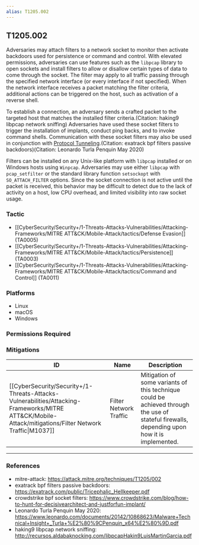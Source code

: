```yaml
---
alias: T1205.002
---
```


## T1205.002

Adversaries may attach filters to a network socket to monitor then activate backdoors used for persistence or command and control. With elevated permissions, adversaries can use features such as the `libpcap` library to open sockets and install filters to allow or disallow certain types of data to come through the socket. The filter may apply to all traffic passing through the specified network interface (or every interface if not specified). When the network interface receives a packet matching the filter criteria, additional actions can be triggered on the host, such as activation of a reverse shell.

To establish a connection, an adversary sends a crafted packet to the targeted host that matches the installed filter criteria.(Citation: haking9 libpcap network sniffing) Adversaries have used these socket filters to trigger the installation of implants, conduct ping backs, and to invoke command shells. Communication with these socket filters may also be used in conjunction with [Protocol Tunneling](https://attack.mitre.org/techniques/T1572).(Citation: exatrack bpf filters passive backdoors)(Citation: Leonardo Turla Penquin May 2020)

Filters can be installed on any Unix-like platform with `libpcap` installed or on Windows hosts using `Winpcap`.  Adversaries may use either `libpcap` with `pcap_setfilter` or the standard library function `setsockopt` with `SO_ATTACH_FILTER` options. Since the socket connection is not active until the packet is received, this behavior may be difficult to detect due to the lack of activity on a host, low CPU overhead, and limited visibility into raw socket usage.


### Tactic
- [[CyberSecurity/Security+/1-Threats-Attacks-Vulnerabilities/Attacking-Frameworks/MITRE ATT&CK/Mobile-Attack/tactics/Defense Evasion]] (TA0005)
- [[CyberSecurity/Security+/1-Threats-Attacks-Vulnerabilities/Attacking-Frameworks/MITRE ATT&CK/Mobile-Attack/tactics/Persistence]] (TA0003)
- [[CyberSecurity/Security+/1-Threats-Attacks-Vulnerabilities/Attacking-Frameworks/MITRE ATT&CK/Mobile-Attack/tactics/Command and Control]] (TA0011)

### Platforms
- Linux
- macOS
- Windows

### Permissions Required

### Mitigations

| ID | Name | Description |
| --- | --- | --- |
| [[CyberSecurity/Security+/1-Threats-Attacks-Vulnerabilities/Attacking-Frameworks/MITRE ATT&CK/Mobile-Attack/mitigations/Filter Network Traffic\|M1037]] | Filter Network Traffic | Mitigation of some variants of this technique could be achieved through the use of stateful firewalls, depending upon how it is implemented. |


---
### References

- mitre-attack: https://attack.mitre.org/techniques/T1205/002
- exatrack bpf filters passive backdoors: https://exatrack.com/public/Tricephalic_Hellkeeper.pdf
- crowdstrike bpf socket filters: https://www.crowdstrike.com/blog/how-to-hunt-for-decisivearchitect-and-justforfun-implant/
- Leonardo Turla Penquin May 2020: https://www.leonardo.com/documents/20142/10868623/Malware+Technical+Insight+_Turla+%E2%80%9CPenquin_x64%E2%80%9D.pdf
- haking9 libpcap network sniffing: http://recursos.aldabaknocking.com/libpcapHakin9LuisMartinGarcia.pdf

